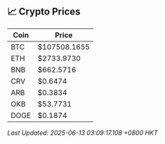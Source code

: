## 📈 Crypto Prices

| Coin | Price |
| ---- | ----- |
| BTC | $107508.1655 |
| ETH | $2733.9730 |
| BNB | $662.5716 |
| CRV | $0.6474 |
| ARB | $0.3834 |
| OKB | $53.7731 |
| DOGE | $0.1874 |

_Last Updated: 2025-06-13 03:09:17.108 +0800 HKT_
